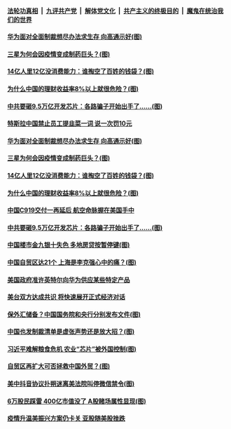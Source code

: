 

####  [法轮功真相](../../../../basic/blob/master/README.md?t=09240003) &nbsp;|&nbsp; [九评共产党](../../../../9ping.md/blob/master/README.md?t=09240003) &nbsp;|&nbsp; [解体党文化](../../../../jtdwh.md/blob/master/README.md?t=09240003)  &nbsp;|&nbsp; [共产主义的终极目的](../../../../gczydzjmd.md/blob/master/README.md?t=09240003) &nbsp;|&nbsp; [魔鬼在统治我们的世界](../../../../mgztzwmdsj.md/blob/master/README.md?t=09240003) 

#### [华为面对全面制裁想尽办法求生存 向高通示好(图)](../pages/p5/947035.md?t=09240003) 

#### [三星为何会因疫情变成制药巨头？(图)](../pages/p5/946976.md?t=09240003) 

#### [14亿人里12亿没消费能力：谁掏空了百姓的钱袋？(图)](../pages/p5/946972.md?t=09240003) 


#### [为什么中国的理财收益率8%以上就很危险？(图)](../pages/p5/946948.md?t=09240003) 

#### [中共要砸9.5万亿开发芯片：各路骗子开始出手了……(图)](../pages/p5/946965.md?t=09240003) 

#### [特斯拉中国禁止员工提韭菜一词 说一次罚10元](../pages/p5/947038.md?t=09240003) 

#### [华为面对全面制裁想尽办法求生存 向高通示好(图)](../pages/p5/947035.md?t=09240003) 


#### [三星为何会因疫情变成制药巨头？(图)](../pages/p5/946976.md?t=09240003) 

#### [14亿人里12亿没消费能力：谁掏空了百姓的钱袋？(图)](../pages/p5/946972.md?t=09240003) 


#### [为什么中国的理财收益率8%以上就很危险？(图)](../pages/p5/946948.md?t=09240003) 

#### [中国C919交付一再延后 航空命脉握在美国手中](../pages/p5/946940.md?t=09240003) 

#### [中共要砸9.5万亿开发芯片：各路骗子开始出手了……(图)](../pages/p5/946965.md?t=09240003) 

#### [中国楼市金九银十失色 多地房贷按暂停键(图)](../pages/p5/946931.md?t=09240003) 

#### [中国自贸区达21个 上海是李克强心中的痛？(图)](../pages/p5/946927.md?t=09240003) 

#### [美国政府准许英特尔向华为供应某些特定产品](../pages/p5/946919.md?t=09240003) 

#### [美台双方达成共识 将快速展开正式经济对话](../pages/p5/946914.md?t=09240003) 

#### [保外汇储备？中国国务院和央行分别发布文件(图)](../pages/p5/946837.md?t=09240003) 

#### [中国也发制裁清单是虚张声势还是放大招？(图)](../pages/p5/946856.md?t=09240003) 

#### [习近平难解粮食危机 农业“芯片”被外国控制(图)](../pages/p5/946834.md?t=09240003) 

#### [自贸区再扩大可否拯救中国外贸？(图)](../pages/p5/946847.md?t=09240003) 

#### [美中抖音协议扑朔迷离美法院叫停微信禁令(图)](../pages/p5/946845.md?t=09240003) 

#### [6万股民踩雷 400亿市值没了 A股赌场属性显现(图)](../pages/p5/946825.md?t=09240003) 

#### [疫情升温美振兴方案仍卡关 亚股随美股挫跌](../pages/p5/946807.md?t=09240003) 

